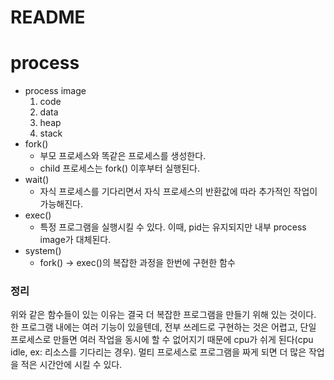 # README

# process
- process image
  1. code
  2. data
  3. heap
  4. stack
- fork()
  - 부모 프로세스와 똑같은 프로세스를 생성한다.
  - child 프로세스는 fork() 이후부터 실행된다. 
- wait()
  - 자식 프로세스를 기다리면서 자식 프로세스의 반환값에 따라 추가적인 작업이 가능해진다.
- exec()
  - 특정 프로그램을 실행시킬 수 있다. 이때, pid는 유지되지만 내부 process image가 대체된다.
- system()
  - fork() -> exec()의 복잡한 과정을 한번에 구현한 함수

### 정리
위와 같은 함수들이 있는 이유는 결국 더 복잡한 프로그램을 만들기 위해 있는 것이다. 한 프로그램 내에는 여러 기능이 있을텐데, 전부 쓰레드로 구현하는 것은 어렵고,
단일 프로세스로 만들면 여러 작업을 동시에 할 수 없어지기 때문에 cpu가 쉬게 된다(cpu idle, ex: 리소스를 기다리는 경우). 멀티 프로세스로 프로그램을 짜게 되면
더 많은 작업을 적은 시간안에 시킬 수 있다. 

